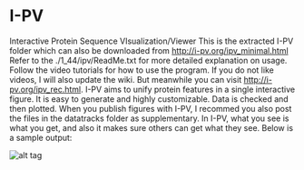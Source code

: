 # I-PV
Interactive Protein Sequence VIsualization/Viewer
This is the extracted I-PV folder which can also be downloaded from http://i-pv.org/ipv_minimal.html
Refer to the ./1_44/ipv/ReadMe.txt for more detailed explanation on usage.
Follow the video tutorials for how to use the program. 
If you do not like videos, I will also update the wiki. But meanwhile you can visit http://i-pv.org/ipv_rec.html.
I-PV aims to unify protein features in a single interactive figure. It is easy to generate and
highly customizable. Data is checked and then plotted. When you publish figures with I-PV, I recommed you also
post the files in the datatracks folder as supplementary. In I-PV, what you see is what you get, and 
also it makes sure others can get what they see. Below is a sample output:

![alt tag](https://github.com/IbrahimTanyalcin/I-PV/master/sample.png)

